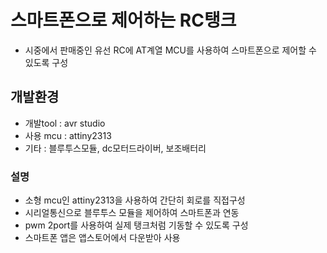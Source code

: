 # 스마트폰으로 제어하는 RC탱크
  - 시중에서 판매중인 유선 RC에 AT계열 MCU를 사용하여 스마트폰으로 제어할 수 있도록 구성

## 개발환경
  - 개발tool : avr studio
  - 사용 mcu : attiny2313
  - 기타 : 블루투스모듈, dc모터드라이버, 보조배터리
  
### 설명
  - 소형 mcu인 attiny2313을 사용하여 간단히 회로를 직접구성
  - 시리얼통신으로 블루투스 모듈을 제어하여 스마트폰과 연동
  - pwm 2port를 사용하여 실제 탱크처럼 기동할 수 있도록 구성 
  - 스마트폰 앱은 앱스토어에서 다운받아 사용
